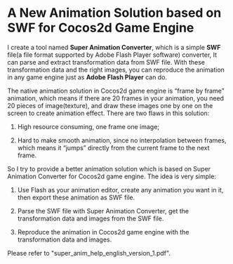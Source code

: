# A New Animation Solution based on SWF for Cocos2d Game Engine

I create a tool named **Super Animation Converter**,
which is a simple **SWF** file(a file format supported by Adobe Flash Player software) converter,
It can parse and extract transformation data from SWF file. 
With these transformation data and the right images, 
you can reproduce the animation in any game engine just as **Adobe Flash Player** can do.


The native animation solution in Cocos2d game engine is “frame by frame” animation, 
which means if there are 20 frames in your animation, you need 20 pieces of image(texture), 
and draw these images one by one on the screen to create animation effect. There are two flaws in this solution: 

1. High resource consuming, one frame one image;
 
2. Hard to make smooth animation, since no interpolation between frames, which means it “jumps” directly from the current frame to the next frame.


So I try to provide a better animation solution which is based on Super Animation Converter for Cocos2d game engine. 
The idea is very simple: 

1. Use Flash as your animation editor, create any animation you want in it, then export these animation as SWF file. 

2. Parse the SWF file with Super Animation Converter, get the transformation data and images from the SWF file.

3. Reproduce the animation in Cocos2d game engine with  the transformation data and images.

Please refer to "super_anim_help_english_version_1.pdf".